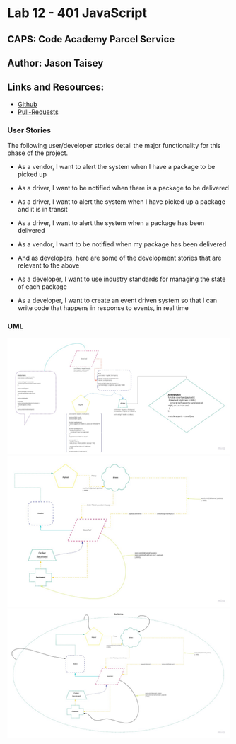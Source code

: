 # Lab 12 - 401 JavaScript

## CAPS: Code Academy Parcel Service

## Author: Jason Taisey

## Links and Resources:

- [Github](https://github.com/JTaisey389/CAPS)
- [Pull-Requests](https://github.com/JTaisey389/CAPS/pulls)

### User Stories 
The following user/developer stories detail the major functionality for this phase of the project.

- As a vendor, I want to alert the system when I have a package to be picked up
- As a driver, I want to be notified when there is a package to be delivered
- As a driver, I want to alert the system when I have picked up a package and it is in transit
- As a driver, I want to alert the system when a package has been delivered
- As a vendor, I want to be notified when my package has been delivered
- And as developers, here are some of the development stories that are relevant to the above

- As a developer, I want to use industry standards for managing the state of each package
- As a developer, I want to create an event driven system so that I can write code that happens in response to events, in real time

### UML
![UML-Diagram](/assets/Lab_11_CAP_UML.jpg) 
![UML-Diagram-2.0](/assets/Lab_11_CAPRevise_UML.jpg)
![UML-Diagram-2.1.1](assets/Lab_12_CAPRevise_UML.jpg)
